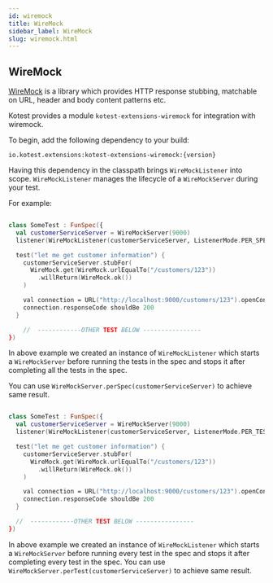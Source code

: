 ```yaml
---
id: wiremock
title: WireMock
sidebar_label: WireMock
slug: wiremock.html
---
```


## WireMock

[WireMock](https://github.com/tomakehurst/wiremock) is a library which provides HTTP response stubbing, matchable on
URL, header and body content patterns etc.

Kotest provides a module ```kotest-extensions-wiremock``` for integration with wiremock.

To begin, add the following dependency to your build:

```
io.kotest.extensions:kotest-extensions-wiremock:{version}
```

Having this dependency in the classpath brings `WireMockListener` into scope.
`WireMockListener` manages  the lifecycle of a `WireMockServer` during your test.

For example:

```kotlin

class SomeTest : FunSpec({
  val customerServiceServer = WireMockServer(9000)
  listener(WireMockListener(customerServiceServer, ListenerMode.PER_SPEC))

  test("let me get customer information") {
    customerServiceServer.stubFor(
      WireMock.get(WireMock.urlEqualTo("/customers/123"))
        .willReturn(WireMock.ok())
    )

    val connection = URL("http://localhost:9000/customers/123").openConnection() as HttpURLConnection
    connection.responseCode shouldBe 200
  }

    //  ------------OTHER TEST BELOW ----------------
})
```

In above example we created an instance of `WireMockListener` which starts a `WireMockServer` before running the tests
in the spec and stops it after completing all the tests in the spec.

You can use `WireMockServer.perSpec(customerServiceServer)` to achieve same result.

```kotlin

class SomeTest : FunSpec({
  val customerServiceServer = WireMockServer(9000)
  listener(WireMockListener(customerServiceServer, ListenerMode.PER_TEST))

  test("let me get customer information") {
    customerServiceServer.stubFor(
      WireMock.get(WireMock.urlEqualTo("/customers/123"))
        .willReturn(WireMock.ok())
    )

    val connection = URL("http://localhost:9000/customers/123").openConnection() as HttpURLConnection
    connection.responseCode shouldBe 200
  }

  //  ------------OTHER TEST BELOW ----------------
})
```


In above example we created an instance of `WireMockListener` which starts a `WireMockServer` before running every test
in the spec and stops it after completing every test in the spec.
You can use `WireMockServer.perTest(customerServiceServer)` to achieve same result.

